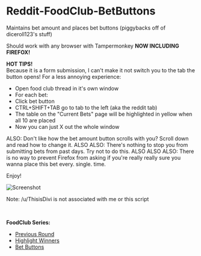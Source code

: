 # Reddit-FoodClub-BetButtons
Maintains bet amount and places bet buttons (piggybacks off of diceroll123's stuff)

Should work with any browser with Tampermonkey ********NOW INCLUDING FIREFOX!********

**HOT TIPS!**      
Because it is a form submission, I can't make it not switch you to the tab the button opens!
For a less annoying experience:
 - Open food club thread in it's own window
 - For each bet:
  - Click bet button
  - CTRL+SHIFT+TAB   go to tab to the left (aka the reddit tab)
 - The table on the "Current Bets" page will be highlighted in yellow when all 10 are placed
 - Now you can just X out the whole window

ALSO: Don't like how the bet amount button scrolls with you? Scroll down and read how to change it.
ALSO ALSO: There's nothing to stop you from submitting bets from past days. Try not to do this.
ALSO ALSO ALSO: There is no way to prevent Firefox from asking if you're really really sure you wanna place this bet every. single. time.

Enjoy!


![Screenshot](https://puu.sh/rhPIw/5f19e40ed8.png "Screenshot")

Note: /u/ThisisDivi is not associated with me or this script

<br>

**FoodClub Series:**
* [Previous Round](https://github.com/friendly-trenchcoat/foodclub-Previous-Round)
* [Highlight Winners](https://github.com/friendly-trenchcoat/Reddit-FoodClub-Highlight-Winners)
* [Bet Buttons](https://github.com/friendly-trenchcoat/Reddit-FoodClub-BetButtons)
